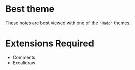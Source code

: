 # Best theme
These notes are best viewed with one of the `"Mado"` themes.

# Extensions Required
- Comments
- Excalidraw
